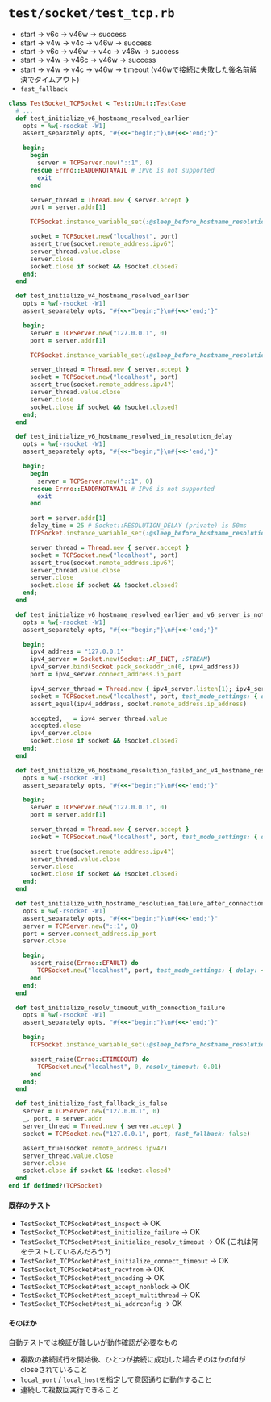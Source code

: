 # `test/socket/test_tcp.rb`
- start -> v6c -> v46w -> success
- start -> v4w -> v4c -> v46w -> success
- start -> v6c -> v46w -> v4c -> v46w -> success
- start -> v4w -> v46c -> v46w -> success
- start -> v4w -> v4c -> v46w -> timeout (v46wで接続に失敗した後名前解決でタイムアウト)
- `fast_fallback`

```ruby
class TestSocket_TCPSocket < Test::Unit::TestCase
  # ...
  def test_initialize_v6_hostname_resolved_earlier
    opts = %w[-rsocket -W1]
    assert_separately opts, "#{<<-"begin;"}\n#{<<-'end;'}"

    begin;
      begin
        server = TCPServer.new("::1", 0)
      rescue Errno::EADDRNOTAVAIL # IPv6 is not supported
        exit
      end

      server_thread = Thread.new { server.accept }
      port = server.addr[1]

      TCPSocket.instance_variable_set(:@sleep_before_hostname_resolution, { ipv6: 0, ipv4: 1000 })

      socket = TCPSocket.new("localhost", port)
      assert_true(socket.remote_address.ipv6?)
      server_thread.value.close
      server.close
      socket.close if socket && !socket.closed?
    end;
  end

  def test_initialize_v4_hostname_resolved_earlier
    opts = %w[-rsocket -W1]
    assert_separately opts, "#{<<-"begin;"}\n#{<<-'end;'}"

    begin;
      server = TCPServer.new("127.0.0.1", 0)
      port = server.addr[1]

      TCPSocket.instance_variable_set(:@sleep_before_hostname_resolution, { ipv6: 1000, ipv4: 0 })

      server_thread = Thread.new { server.accept }
      socket = TCPSocket.new("localhost", port)
      assert_true(socket.remote_address.ipv4?)
      server_thread.value.close
      server.close
      socket.close if socket && !socket.closed?
    end;
  end

  def test_initialize_v6_hostname_resolved_in_resolution_delay
    opts = %w[-rsocket -W1]
    assert_separately opts, "#{<<-"begin;"}\n#{<<-'end;'}"

    begin;
      begin
        server = TCPServer.new("::1", 0)
      rescue Errno::EADDRNOTAVAIL # IPv6 is not supported
        exit
      end

      port = server.addr[1]
      delay_time = 25 # Socket::RESOLUTION_DELAY (private) is 50ms
      TCPSocket.instance_variable_set(:@sleep_before_hostname_resolution, { ipv6: delay_time, ipv4: 0 })

      server_thread = Thread.new { server.accept }
      socket = TCPSocket.new("localhost", port)
      assert_true(socket.remote_address.ipv6?)
      server_thread.value.close
      server.close
      socket.close if socket && !socket.closed?
    end;
  end

  def test_initialize_v6_hostname_resolved_earlier_and_v6_server_is_not_listening
    opts = %w[-rsocket -W1]
    assert_separately opts, "#{<<-"begin;"}\n#{<<-'end;'}"

    begin;
      ipv4_address = "127.0.0.1"
      ipv4_server = Socket.new(Socket::AF_INET, :STREAM)
      ipv4_server.bind(Socket.pack_sockaddr_in(0, ipv4_address))
      port = ipv4_server.connect_address.ip_port

      ipv4_server_thread = Thread.new { ipv4_server.listen(1); ipv4_server.accept }
      socket = TCPSocket.new("localhost", port, test_mode_settings: { delay: { ipv4: 10 } })
      assert_equal(ipv4_address, socket.remote_address.ip_address)

      accepted, _ = ipv4_server_thread.value
      accepted.close
      ipv4_server.close
      socket.close if socket && !socket.closed?
    end;
  end

  def test_initialize_v6_hostname_resolution_failed_and_v4_hostname_resolution_is_success
    opts = %w[-rsocket -W1]
    assert_separately opts, "#{<<-"begin;"}\n#{<<-'end;'}"

    begin;
      server = TCPServer.new("127.0.0.1", 0)
      port = server.addr[1]

      server_thread = Thread.new { server.accept }
      socket = TCPSocket.new("localhost", port, test_mode_settings: { delay: { ipv4: 10 }, fail: { ipv6: true } })

      assert_true(socket.remote_address.ipv4?)
      server_thread.value.close
      server.close
      socket.close if socket && !socket.closed?
    end;
  end

  def test_initialize_with_hostname_resolution_failure_after_connection_failure
    opts = %w[-rsocket -W1]
    assert_separately opts, "#{<<-"begin;"}\n#{<<-'end;'}"
    server = TCPServer.new("::1", 0)
    port = server.connect_address.ip_port
    server.close

    begin;
      assert_raise(Errno::EFAULT) do
        TCPSocket.new("localhost", port, test_mode_settings: { delay: { ipv4: 100 }, fail: { ipv4: true } })
      end
    end;
  end

  def test_initialize_resolv_timeout_with_connection_failure
    opts = %w[-rsocket -W1]
    assert_separately opts, "#{<<-"begin;"}\n#{<<-'end;'}"

    begin;
      TCPSocket.instance_variable_set(:@sleep_before_hostname_resolution, { ipv6: 1000, ipv4: 0 })

      assert_raise(Errno::ETIMEDOUT) do
        TCPSocket.new("localhost", 0, resolv_timeout: 0.01)
      end
    end;
  end

  def test_initialize_fast_fallback_is_false
    server = TCPServer.new("127.0.0.1", 0)
    _, port, = server.addr
    server_thread = Thread.new { server.accept }
    socket = TCPSocket.new("127.0.0.1", port, fast_fallback: false)

    assert_true(socket.remote_address.ipv4?)
    server_thread.value.close
    server.close
    socket.close if socket && !socket.closed?
  end
end if defined?(TCPSocket)
```

#### 既存のテスト
- `TestSocket_TCPSocket#test_inspect` -> OK
- `TestSocket_TCPSocket#test_initialize_failure` -> OK
- `TestSocket_TCPSocket#test_initialize_resolv_timeout` -> OK (これは何をテストしているんだろう?)
- `TestSocket_TCPSocket#test_initialize_connect_timeout` -> OK
- `TestSocket_TCPSocket#test_recvfrom` -> OK
- `TestSocket_TCPSocket#test_encoding` -> OK
- `TestSocket_TCPSocket#test_accept_nonblock` -> OK
- `TestSocket_TCPSocket#test_accept_multithread` -> OK
- `TestSocket_TCPSocket#test_ai_addrconfig` -> OK

#### そのほか
自動テストでは検証が難しいが動作確認が必要なもの

- 複数の接続試行を開始後、ひとつが接続に成功した場合そのほかのfdがcloseされていること
- `local_port` / `local_host`を指定して意図通りに動作すること
- 連続して複数回実行できること
